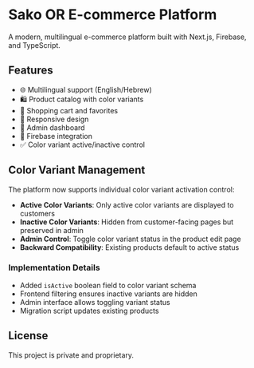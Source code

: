 # Sako OR E-commerce Platform

A modern, multilingual e-commerce platform built with Next.js, Firebase, and TypeScript.

## Features

- 🌐 Multilingual support (English/Hebrew)
- 🛍️ Product catalog with color variants
- 🛒 Shopping cart and favorites
- 📱 Responsive design
- 🔐 Admin dashboard
- 🚀 Firebase integration
- ✅ Color variant active/inactive control

## Color Variant Management

The platform now supports individual color variant activation control:

- **Active Color Variants**: Only active color variants are displayed to customers
- **Inactive Color Variants**: Hidden from customer-facing pages but preserved in admin
- **Admin Control**: Toggle color variant status in the product edit page
- **Backward Compatibility**: Existing products default to active status

### Implementation Details

- Added `isActive` boolean field to color variant schema
- Frontend filtering ensures inactive variants are hidden
- Admin interface allows toggling variant status
- Migration script updates existing products

## License

This project is private and proprietary.
